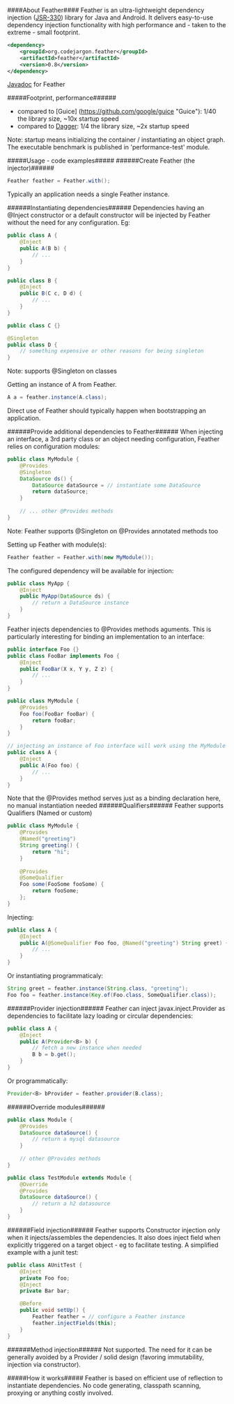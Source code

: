 ####About Feather####
Feather is an ultra-lightweight dependency injection ([JSR-330](https://jcp.org/en/jsr/detail?id=330 "JSR-330"))
library for Java and Android. It delivers easy-to-use dependency injection functionality with high performance 
and - taken to the extreme - small footprint.

```xml
<dependency>
    <groupId>org.codejargon.feather</groupId>
    <artifactId>feather</artifactId>
    <version>0.8</version>
</dependency>
```
[Javadoc](http://zsoltherpai.github.io/feather/apidocs-0.8 "Javadoc") for Feather

#####Footprint, performance######
- compared to [Guice] (https://github.com/google/guice "Guice"): 1/40 the library size, ~10x startup speed
- compared to [Dagger](http://square.github.io/dagger): 1/4 the library size, ~2x startup speed

Note: startup means initializing the container / instantiating an object graph. The executable benchmark is published 
in 'performance-test' module.

#####Usage - code examples#####
######Create Feather (the injector)######
```java
Feather feather = Feather.with();
```
Typically an application needs a single Feather instance.

######Instantiating dependencies######
Dependencies having an @Inject constructor or a default constructor will be injected by Feather without the need for
any configuration. Eg:
```java
public class A {
    @Inject
    public A(B b) {
        // ...
    }
}

public class B {
    @Inject
    public B(C c, D d) {
        // ...
    }
}

public class C {}

@Singleton
public class D {
    // something expensive or other reasons for being singleton
}
```
Note: supports @Singleton on classes  

Getting an instance of A from Feather.
```java
A a = feather.instance(A.class);
```
Direct use of Feather should typically happen when bootstrapping an application.

######Provide additional dependencies to Feather######
When injecting an interface, a 3rd party class or an object needing configuration, Feather relies on configuration modules:
```java
public class MyModule {
    @Provides
    @Singleton 
    DataSource ds() {
        DataSource dataSource = // instantiate some DataSource
        return dataSource;
    }
    
    // ... other @Provides methods
}
```
Note: Feather supports @Singleton on @Provides annotated methods too  

Setting up Feather with module(s):
```java
Feather feather = Feather.with(new MyModule());
```
The configured dependency will be available for injection:
```java
public class MyApp {
    @Inject 
    public MyApp(DataSource ds) {
        // return a DataSource instance
    }
}
```
Feather injects dependencies to @Provides methods aguments. This is particularly interesting for binding an implementation
to an interface:
```java
public interface Foo {}
public class FooBar implements Foo {
    @Inject
    public FooBar(X x, Y y, Z z) {
        // ...
    }
}

public class MyModule {
    @Provides
    Foo foo(FooBar fooBar) {
        return fooBar;
    }
}

// injecting an instance of Foo interface will work using the MyModule above:
public class A {
    @Inject
    public A(Foo foo) {
        // ...
    }
}
```
Note that the @Provides method serves just as a binding declaration here, no manual instantiation needed
######Qualifiers######
Feather supports Qualifiers (Named or custom)
```java
public class MyModule {
    @Provides
    @Named("greeting")
    String greeting() {
        return "hi";
    }
        
    @Provides
    @SomeQualifier
    Foo some(FooSome fooSome) {
        return fooSome;
    };
}
```
Injecting:
```java
public class A {
    @Inject
    public A(@SomeQualifier Foo foo, @Named("greeting") String greet) {
        // ...
    }
}
```
Or instantiating programmaticaly:
```java
String greet = feather.instance(String.class, "greeting");
Foo foo = feather.instance(Key.of(Foo.class, SomeQualifier.class));
```
######Provider injection######
Feather can inject javax.inject.Provider as dependencies to facilitate lazy loading or circular dependencies:
```java
public class A {
    @Inject
    public A(Provider<B> b) {
        // fetch a new instance when needed
        B b = b.get();
    }
}
```
Or programmatically:
```java
Provider<B> bProvider = feather.provider(B.class);
```
######Override modules######
```java
public class Module {
    @Provides
    DataSource dataSource() {
        // return a mysql datasource
    }
    
    // other @Provides methods
}

public class TestModule extends Module {
    @Override
    @Provides
    DataSource dataSource() {
        // return a h2 datasource
    }
}
```
######Field injection######
Feather supports Constructor injection only when it injects/assembles the dependencies. It also does inject field when 
explicitly triggered on a target object - eg to facilitate testing. A simplified example with a junit test:
```java
public class AUnitTest {
    @Inject
    private Foo foo;
    @Inject
    private Bar bar;

    @Before
    public void setUp() {
        Feather feather = // configure a Feather instance
        feather.injectFields(this);
    }
}
```
######Method injection######
Not supported. The need for it can be generally avoided by a Provider / solid design (favoring immutability, injection via constructor).

#####How it works#####
Feather is based on efficient use of reflection to instantiate dependencies. No code generating, classpath scanning,
proxying or anything costly involved.
